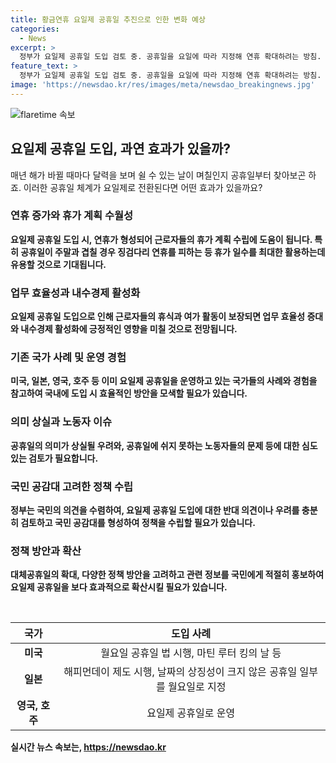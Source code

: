 ```yaml
---
title: 황금연휴 요일제 공휴일 추진으로 인한 변화 예상
categories:
  - News
excerpt: >
  정부가 요일제 공휴일 도입 검토 중. 공휴일을 요일에 따라 지정해 연휴 확대하려는 방침. 법정 공휴일 수급 불규칙성 문제와 근로자 부담 해소 등을 고려. 미국, 일본 등 이미 요일제 적용 중. 내수경제 활성화와 근로자 휴식 보장이 기대되지만 의미 상실 우려와 노동자 부담 등의 우려 제기. 정부는 국민 의견 고려하고 대체 공휴일 등 다양 방안 검토할 예정.
feature_text: >
  정부가 요일제 공휴일 도입 검토 중. 공휴일을 요일에 따라 지정해 연휴 확대하려는 방침. 법정 공휴일 수급 불규칙성 문제와 근로자 부담 해소 등을 고려. 미국, 일본 등 이미 요일제 적용 중. 내수경제 활성화와 근로자 휴식 보장이 기대되지만 의미 상실 우려와 노동자 부담 등의 우려 제기. 정부는 국민 의견 고려하고 대체 공휴일 등 다양 방안 검토할 예정.
image: 'https://newsdao.kr/res/images/meta/newsdao_breakingnews.jpg'
---
```


<p><img src="https://newsdao.kr/res/images/meta/newsdao_breakingnews.jpg" alt="flaretime 속보" /></p>

<h2 data-ke-size="size26">요일제 공휴일 도입, 과연 효과가 있을까?</h2>

<p data-ke-size="size16">매년 해가 바뀔 때마다 달력을 보며 쉴 수 있는 날이 며칠인지 공휴일부터 찾아보곤 하죠. 이러한 공휴일 체계가 요일제로 전환된다면 어떤 효과가 있을까요?</p>

<h3><b>연휴 증가와 휴가 계획 수월성</h3>

<p data-ke-size="size16">요일제 공휴일 도입 시, 연휴가 형성되어 근로자들의 휴가 계획 수립에 도움이 됩니다. 특히 공휴일이 주말과 겹칠 경우 징검다리 연휴를 피하는 등 휴가 일수를 최대한 활용하는데 유용할 것으로 기대됩니다.</p>

<h3><b>업무 효율성과 내수경제 활성화</h3>

<p data-ke-size="size16">요일제 공휴일 도입으로 인해 근로자들의 휴식과 여가 활동이 보장되면 업무 효율성 증대와 내수경제 활성화에 긍정적인 영향을 미칠 것으로 전망됩니다.</p>

<h3><b>기존 국가 사례 및 운영 경험</h3>

<p data-ke-size="size16">미국, 일본, 영국, 호주 등 이미 요일제 공휴일을 운영하고 있는 국가들의 사례와 경험을 참고하여 국내에 도입 시 효율적인 방안을 모색할 필요가 있습니다.</p>

<h3><b>의미 상실과 노동자 이슈</h3>

<p data-ke-size="size16">공휴일의 의미가 상실될 우려와, 공휴일에 쉬지 못하는 노동자들의 문제 등에 대한 심도 있는 검토가 필요합니다.</p>

<h3><b>국민 공감대 고려한 정책 수립</h3>

<p data-ke-size="size16">정부는 국민의 의견을 수렴하여, 요일제 공휴일 도입에 대한 반대 의견이나 우려를 충분히 검토하고 국민 공감대를 형성하여 정책을 수립할 필요가 있습니다.</p>

<h3><b>정책 방안과 확산</h3>

<p data-ke-size="size16">대체공휴일의 확대, 다양한 정책 방안을 고려하고 관련 정보를 국민에게 적절히 홍보하여 요일제 공휴일을 보다 효과적으로 확산시킬 필요가 있습니다.</p>

<p data-ke-size="size16">&nbsp;</p>

<table>
    <thead>
        <tr>
            <th style="text-align: center;"><b>국가</b></th>
            <th style="text-align: center;"><b>도입 사례</b></th>
        </tr>
    </thead>
    <tbody>
        <tr>
            <td style="text-align: center;"><b>미국</b></td>
            <td style="text-align: center;">월요일 공휴일 법 시행, 마틴 루터 킹의 날 등</td>
        </tr>
        <tr>
            <td style="text-align: center;"><b>일본</b></td>
            <td style="text-align: center;">해피먼데이 제도 시행, 날짜의 상징성이 크지 않은 공휴일 일부를 월요일로 지정</td>
        </tr>
        <tr>
            <td style="text-align: center;"><b>영국, 호주</b></td>
            <td style="text-align: center;">요일제 공휴일로 운영</td>
        </tr>
    </tbody>
</table>
실시간 뉴스 속보는, <a href="https://newsdao.kr" rel="dofollow">https://newsdao.kr</a>


